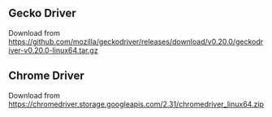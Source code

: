 Gecko Driver
------------

Download from https://github.com/mozilla/geckodriver/releases/download/v0.20.0/geckodriver-v0.20.0-linux64.tar.gz

Chrome Driver
-------------

Download from https://chromedriver.storage.googleapis.com/2.31/chromedriver_linux64.zip

